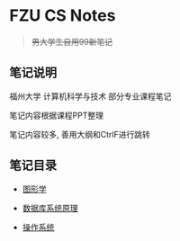 # FZU CS Notes

> ~~男大学生自用99新笔记~~

## 笔记说明

福州大学 计算机科学与技术 部分专业课程笔记

笔记内容根据课程PPT整理

笔记内容较多, 善用大纲和CtrlF进行跳转

## 笔记目录

- [图形学](./Graphics/图形学.md)
- [数据库系统原理](./DatabaseSystem/数据库系统原理.md)

- [操作系统](./OperatingSystem/操作系统.md)